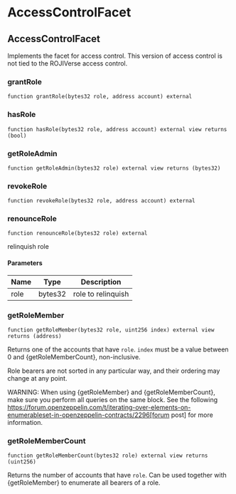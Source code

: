 # AccessControlFacet

## AccessControlFacet

Implements the facet for access control. This version of access control is not tied to
the ROJIVerse access control.

### grantRole

```solidity
function grantRole(bytes32 role, address account) external
```

### hasRole

```solidity
function hasRole(bytes32 role, address account) external view returns (bool)
```

### getRoleAdmin

```solidity
function getRoleAdmin(bytes32 role) external view returns (bytes32)
```

### revokeRole

```solidity
function revokeRole(bytes32 role, address account) external
```

### renounceRole

```solidity
function renounceRole(bytes32 role) external
```

relinquish role

#### Parameters

| Name | Type | Description |
| ---- | ---- | ----------- |
| role | bytes32 | role to relinquish |

### getRoleMember

```solidity
function getRoleMember(bytes32 role, uint256 index) external view returns (address)
```

Returns one of the accounts that have `role`. `index` must be a
value between 0 and {getRoleMemberCount}, non-inclusive.

Role bearers are not sorted in any particular way, and their ordering may
change at any point.

WARNING: When using {getRoleMember} and {getRoleMemberCount}, make sure
you perform all queries on the same block. See the following
https://forum.openzeppelin.com/t/iterating-over-elements-on-enumerableset-in-openzeppelin-contracts/2296[forum post]
for more information.

### getRoleMemberCount

```solidity
function getRoleMemberCount(bytes32 role) external view returns (uint256)
```

Returns the number of accounts that have `role`. Can be used
together with {getRoleMember} to enumerate all bearers of a role.

